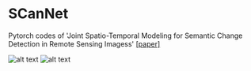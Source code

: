 # SCanNet
Pytorch codes of 'Joint Spatio-Temporal Modeling for Semantic Change Detection in Remote Sensing Imagess' [[paper]](http://xxx)


![alt text](https://github.com/ggsDing/SCanNet/blob/main/framework.png)
![alt text](https://github.com/ggsDing/SCanNet/blob/main/L_psd_sc.png)



